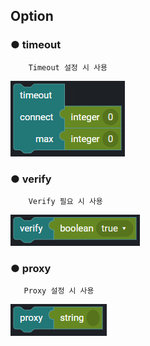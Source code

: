## Option

### ● timeout

        Timeout 설정 시 사용

![](../../../img/assets/image%20%28156%29.png)

### ● verify

        Verify 필요 시 사용

![type : ture, false](../../../img/assets/image%20%28149%29.png)

### ● proxy

       Proxy 설정 시 사용

![](../../../img/assets/image%20%28215%29.png)
